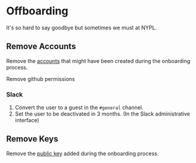 # Offboarding

It's so hard to say goodbye but sometimes we must at NYPL.

## Remove Accounts

Remove the [accounts](onboarding.md#2-set-up-accounts) that might have been created during the onboarding process.

Remove github permissions

### Slack

1.  Convert the user to a guest in the `#general` channel.
2.  Set the user to be deactivated in 3 months. (In the Slack administrative interface)

## Remove Keys

Remove the [public key](onboarding.md#3-set-up-keys) added during the onboarding process.

